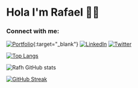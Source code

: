 # Hola I'm Rafael 👋🏾

<!--
**rafh/rafh** is a ✨ _special_ ✨ repository because its `README.md` (this file) appears on your GitHub profile.

Here are some ideas to get you started:

- 🔭 I’m currently working on ...
- 🌱 I’m currently learning ...
- 👯 I’m looking to collaborate on ...
- 🤔 I’m looking for help with ...
- 💬 Ask me about ...
- 📫 How to reach me: ...
- 😄 Pronouns: ...
- ⚡ Fun fact: ...
-->
<h3 align="left">Connect with me:</h3>

<!-- The link we want our bower bird to point to -->
[1]: https://www.linkedin.com/in/roheard/
[1b]: https://twitter.com/RafaelisHeard
[1c]: https://rafaelheard.com/
<!-- The image url we want to use for our img tag source -->
[2]: https://img.shields.io/badge/linkedin-%230077B5.svg?&style=for-the-badge&logo=linkedin&logoColor=white
[2b]: https://img.shields.io/badge/twitter-%2320A1F1.svg?&style=for-the-badge&logo=twitter&logoColor=white
[2c]: https://img.shields.io/badge/portfolio-%23.svg?&style=for-the-badge&logo=&logoColor=white%22

[![Portfolio][2c]][1c]{:target="_blank"} [![LinkedIn][2]][1] [![Twitter][2b]][1b]

[![Top Langs](https://github-readme-stats.vercel.app/api/top-langs/?username=rafh&layout=compact)](https://github.com/anuraghazra/github-readme-stats)

![Rafh GitHub stats](https://github-readme-stats.vercel.app/api?username=rafh&show_icons=true&count_private=true&hide=contribs,stars)

[![GitHub Streak](https://github-readme-streak-stats.herokuapp.com/?user=rafh)](https://git.io/streak-stats)
